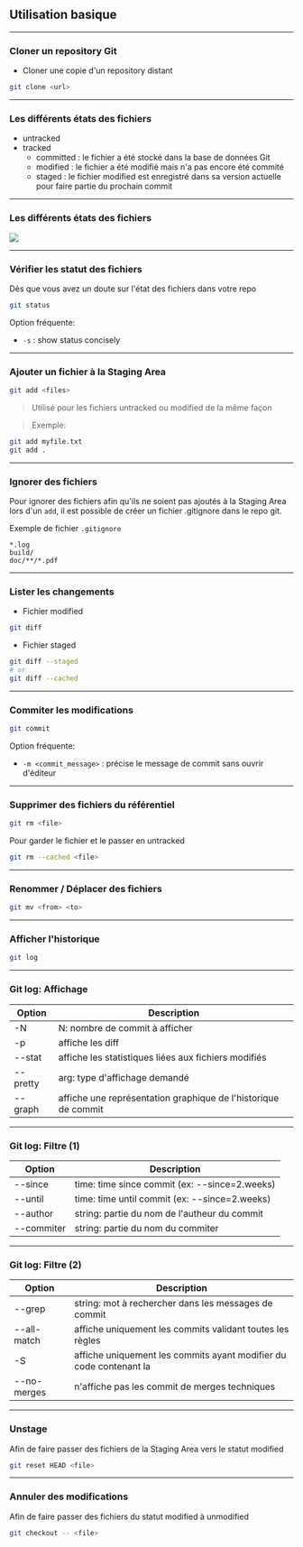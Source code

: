 ## Utilisation basique

----

### Cloner un repository Git
* Cloner une copie d'un repository distant
```bash
git clone <url>
```

----

### Les différents états des fichiers

* untracked
* tracked
  * committed : le fichier a été stocké dans la base de données Git
  * modified : le fichier a été modifié mais n'a pas encore été commité
  * staged : le fichier modified est enregistré dans sa version actuelle pour faire partie du prochain commit

----

### Les différents états des fichiers
<img src="images/lifecycle.png" style="background:none; border:none; box-shadow:none;"/>

----

### Vérifier les statut des fichiers
Dès que vous avez un doute sur l'état des fichiers dans votre repo
```bash
git status
```
Option fréquente:
  * `-s` : show status concisely

----

### Ajouter un fichier à la Staging Area
```bash
git add <files>
```
> Utilisé pour les fichiers untracked ou modified de la même façon

> Exemple:
```bash
git add myfile.txt
git add .
```

----

### Ignorer des fichiers
Pour ignorer des fichiers afin qu'ils ne soient pas ajoutés à la Staging Area lors d'un `add`, il est possible de créer un fichier .gitignore dans le repo git.

Exemple de fichier `.gitignore`
```
*.log
build/
doc/**/*.pdf
```

----

### Lister les changements
* Fichier modified
```bash
git diff
```
* Fichier staged
```bash
git diff --staged
# or
git diff --cached
```

----

### Commiter les modifications
```bash
git commit
```
Option fréquente:
  * `-m <commit_message>` : précise le message de commit sans ouvrir d'éditeur

----

### Supprimer des fichiers du référentiel
```bash
git rm <file>
```
Pour garder le fichier et le passer en untracked
```bash
git rm --cached <file>
```

----

### Renommer / Déplacer des fichiers
```bash
git mv <from> <to> 
```

----

### Afficher l'historique
```bash
git log
```

----

### Git log: Affichage

Option | Description
--- | ---
-N | N: nombre de commit à afficher
-p | affiche les diff
--stat | affiche les statistiques liées aux fichiers modifiés
--pretty | arg: type d'affichage demandé
--graph | affiche une représentation graphique de l'historique de commit

----

### Git log: Filtre (1)

Option | Description
--- | ---
--since | time: time since commit (ex: --since=2.weeks)
--until | time: time until commit (ex: --since=2.weeks)
--author | string: partie du nom de l'autheur du commit
--commiter | string: partie du nom du commiter

----

### Git log: Filtre (2)

Option | Description
--- | ---
--grep | string: mot à rechercher dans les messages de commit
--all-match | affiche uniquement les commits validant toutes les règles
-S | affiche uniquement les commits ayant modifier du code contenant la <string>
--no-merges | n'affiche pas les commit de merges techniques

----

### Unstage 
Afin de faire passer des fichiers de la Staging Area vers le statut modified
```bash
git reset HEAD <file>
```

----

### Annuler des modifications
Afin de faire passer des fichiers du statut modified à unmodified
```bash
git checkout -- <file>
```

